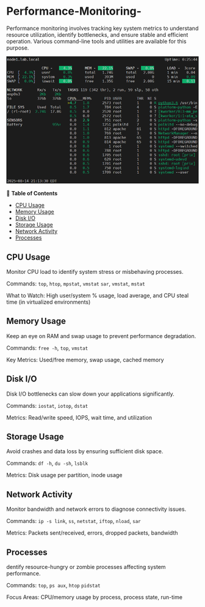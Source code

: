 # Performance-Monitoring-
Performance monitoring involves tracking key system metrics to understand resource utilization, identify bottlenecks, and ensure stable and efficient operation. Various command-line tools and utilities are available for this purpose.


![Install MySQL Screenshot](./image01.png)


 📑 **Table of Contents**
- [CPU Usage](#cpu-usage)
- [Memory Usage](#memory-usage)
- [Disk I/O](#disk-i/o)
- [Storage Usage](#storage-usage)
- [Network Activity](#network-activity)
- [Processes](#processes)


## CPU Usage

Monitor CPU load to identify system stress or misbehaving processes.

Commands: `top`, `htop`, `mpstat`, `vmstat` `sar`, `vmstat`,   `mstat`

What to Watch: High user/system % usage, load average, and CPU steal time (in virtualized environments)

## Memory Usage

Keep an eye on RAM and swap usage to prevent performance degradation.

Commands: `free -h`, `top`, `vmstat`

Key Metrics: Used/free memory, swap usage, cached memory

## Disk I/O

Disk I/O bottlenecks can slow down your applications significantly.

Commands: `iostat`, `iotop`, `dstat`

Metrics: Read/write speed, IOPS, wait time, and utilization

## Storage Usage

Avoid crashes and data loss by ensuring sufficient disk space.

Commands: `df -h`, `du -sh`, `lsblk`

Metrics: Disk usage per partition, inode usage

## Network Activity

Monitor bandwidth and network errors to diagnose connectivity issues.

Commands: `ip -s link`, `ss`, `netstat`, `iftop`, `nload`, `sar`

Metrics: Packets sent/received, errors, dropped packets, bandwidth

## Processes

dentify resource-hungry or zombie processes affecting system performance.

Commands: `top`, `ps aux`, `htop` `pidstat`

Focus Areas: CPU/memory usage by process, process state, run-time




